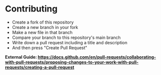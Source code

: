 # Contributing

* Create a fork of this repository
* Create a new branch in your fork
* Make a new file in that branch
* Compare your branch to this repository's main branch
* Write down a pull request including a title and description
* And then press "Create Pull Request"

**External Guide: https://docs.github.com/en/pull-requests/collaborating-with-pull-requests/proposing-changes-to-your-work-with-pull-requests/creating-a-pull-request**
